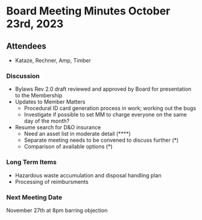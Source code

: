 # Board Meeting Minutes October 23rd, 2023

## Attendees
- Kataze, Rechner, Amp, Timber

### Discussion
- Bylaws Rev 2.0 draft reviewed and approved by Board for presentation to the Membership
- Updates to Member Matters 
  - Procedural ID card generation process in work; working out the bugs
  - Investigate if possible to set MM to charge everyone on the same day of the month?
- Resume search for D&O insurance
  - Need an asset list in moderate detail (****)
  - Separate meeting needs to be convened to discuss further (*)
  - Comparison of available options (*)

### Long Term Items
- Hazardous waste accumulation and disposal handling plan
- Processing of reimbursments



### Next Meeting Date
November 27th at 8pm barring objection 
